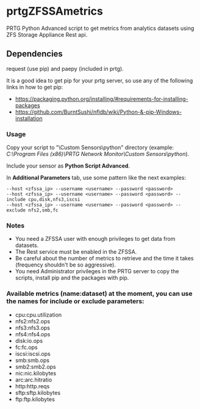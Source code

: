 # prtgZFSSAmetrics

PRTG Python Advanced script to get metrics from analytics datasets using ZFS Storage Appliance Rest api.

## Dependencies

request (use pip) and paepy (included in prtg).

It is a good idea to get pip for your prtg server, so use any of the following links in how to get pip:

* <https://packaging.python.org/installing/#requirements-for-installing-packages>
* <https://github.com/BurntSushi/nfldb/wiki/Python-&-pip-Windows-installation>

### Usage

Copy your script to "\Custom Sensors\python" directory (example: *C:\Program Files (x86)\PRTG Network Monitor\Custom Sensors\python*).

Include your sensor as **Python Script Advanced**.

In **Additional Parameters** tab, use some pattern like the next examples:

    --host <zfssa_ip> --username <username> --password <password>
    --host <zfssa_ip> --username <username> --password <password> --include cpu,disk,nfs3,iscsi
    --host <zfssa_ip> --username <username> --password <password> --exclude nfs2,smb,fc

### Notes

* You need a ZFSSA user with enough privileges to get data from datasets.
* The Rest service must be enabled in the ZFSSA.
* Be careful about the number of metrics to retrieve and the time it takes (frequency shouldn't be so aggressive).
* You need Administrator privileges in the PRTG server to copy the scripts, install pip and the packages with pip.


### Available metrics (name:dataset) at the moment, you can use the names for include or exclude parameters:

* cpu:cpu.utilization
* nfs2:nfs2.ops
* nfs3:nfs3.ops
* nfs4:nfs4.ops
* disk:io.ops
* fc:fc.ops
* iscsi:iscsi.ops
* smb:smb.ops
* smb2:smb2.ops
* nic:nic.kilobytes
* arc:arc.hitratio
* http:http.reqs
* sftp:sftp.kilobytes
* ftp:ftp.kilobytes
